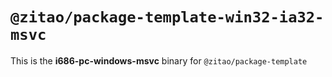 # `@zitao/package-template-win32-ia32-msvc`

This is the **i686-pc-windows-msvc** binary for `@zitao/package-template`
